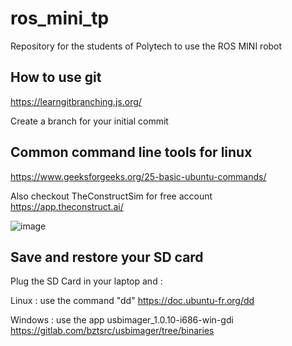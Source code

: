 # ros_mini_tp

Repository for the students of Polytech to use the ROS MINI robot

## How to use git
https://learngitbranching.js.org/

Create a branch for your initial commit

## Common command line tools for linux 
https://www.geeksforgeeks.org/25-basic-ubuntu-commands/


Also checkout TheConstructSim for free account
https://app.theconstruct.ai/

![image](https://github.com/user-attachments/assets/c9f3a770-4160-4ccc-b1d1-e0622f0d22a6)

## Save and restore your SD card
Plug the SD Card in your laptop and :

Linux : use the command "dd" https://doc.ubuntu-fr.org/dd

Windows : use the app usbimager_1.0.10-i686-win-gdi
https://gitlab.com/bztsrc/usbimager/tree/binaries
